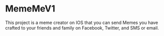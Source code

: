 # MemeMeV1
This project is a meme creator on IOS that you can send Memes you have crafted to your friends and family on Facebook, Twitter, and SMS or email.
